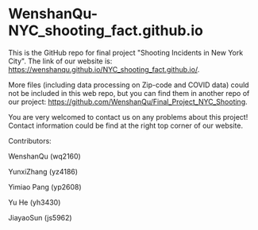 # WenshanQu-NYC_shooting_fact.github.io

This is the GitHub repo for final project "Shooting Incidents in New York City". The link of our website is: https://wenshanqu.github.io/NYC_shooting_fact.github.io/.

More files (including data processing on Zip-code and COVID data) could not be included in this web repo, but you can find them in another repo of our project: https://github.com/WenshanQu/Final_Project_NYC_Shooting.

You are very welcomed to contact us on any problems about this project! Contact information could be find at the right top corner of our website.

Contributors:

WenshanQu (wq2160)

YunxiZhang (yz4186)

Yimiao Pang (yp2608)

Yu He (yh3430)

JiayaoSun (js5962)